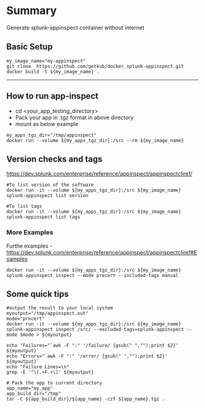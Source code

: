 # Summary 
Generate splunk-appinspect container without internet

## Basic Setup
```
my_image_name="my-appinspect"
git clone  https://github.com/getkub/docker_splunk-appinspect.git
docker build -t ${my_image_name} .
```

---
## How to run app-inspect
- cd <your_app_testing_directory>
- Pack your app in .tgz format in above directory
- mount as below example
```
my_apps_tgz_dir="/tmp/appinspect"
docker run --volume ${my_apps_tgz_dir}:/src --rm ${my_image_name}
```

## Version checks and tags
https://dev.splunk.com/enterprise/reference/appinspect/appinspectcliref/ 
```
#To list version of the software 
docker run -it --volume ${my_apps_tgz_dir}:/src ${my_image_name} splunk-appinspect list version

#To list tags
docker run -it --volume ${my_apps_tgz_dir}:/src ${my_image_name} splunk-appinspect list tags

```

### More Examples
Furthe examples - https://dev.splunk.com/enterprise/reference/appinspect/appinspectcliref#Examples
```
docker run -it --volume ${my_apps_tgz_dir}:/src ${my_image_name} splunk-appinspect inspect --mode precert --included-tags manual 

```


## Some quick tips
```
#output the result to your local system
myoutput="/tmp/appinspect.out"
mode="precert"
docker run -it --volume ${my_apps_tgz_dir}:/src ${my_image_name} splunk-appinspect inspect /src/ --excluded-tags=splunk-appinspect --mode $mode > ${myoutput}

echo "Failures="`awk -F ":" '/failure/ {gsub(" ","");print $2}' ${myoutput}`
echo "Errors="`awk -F ":" '/error/ {gsub(" ","");print $2}' ${myoutput}`
echo "Failure Lines=\n"
grep -E '^\[.+F.+\]' ${myoutput}

# Pack the app to current directory
app_name="my_app"
app_build_dir="/tmp"
tar -C ${app_build_dir}/${app_name} -czf ${app_name}.tgz .
```